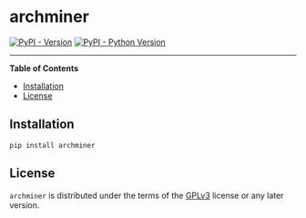 # archminer

[![PyPI - Version](https://img.shields.io/pypi/v/archminer.svg)](https://pypi.org/project/archminer)
[![PyPI - Python Version](https://img.shields.io/pypi/pyversions/archminer.svg)](https://pypi.org/project/archminer)

-----

**Table of Contents**

- [Installation](#installation)
- [License](#license)

## Installation

```console
pip install archminer
```

## License

`archminer` is distributed under the terms of the [GPLv3](https://spdx.org/licenses/GPL-3.0-or-later.html) license or any later version.
